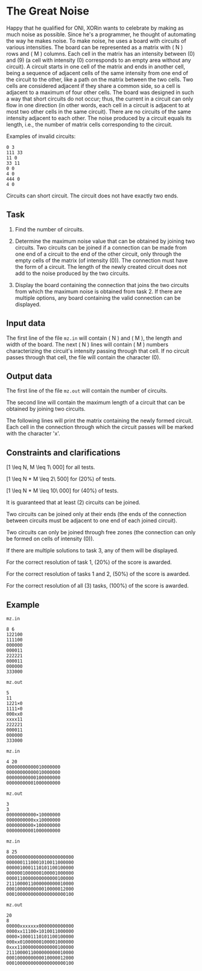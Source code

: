 # The Great Noise

Happy that he qualified for ONI, XORin wants to celebrate by making as much noise as possible. Since he's a programmer, he thought of automating the way he makes noise. To make noise, he uses a board with circuits of various intensities. The board can be represented as a matrix with \( N \) rows and \( M \) columns. Each cell in the matrix has an intensity between \(0\) and \(9\) (a cell with intensity \(0\) corresponds to an empty area without any circuit). A circuit starts in one cell of the matrix and ends in another cell, being a sequence of adjacent cells of the same intensity from one end of the circuit to the other, like a path on the matrix between the two cells. Two cells are considered adjacent if they share a common side, so a cell is adjacent to a maximum of four other cells. The board was designed in such a way that short circuits do not occur; thus, the current in a circuit can only flow in one direction (in other words, each cell in a circuit is adjacent to at most two other cells in the same circuit). There are no circuits of the same intensity adjacent to each other. The noise produced by a circuit equals its length, i.e., the number of matrix cells corresponding to the circuit.

Examples of invalid circuits:

```
0 3
111 33
11 0
33 11
0 0
4 0
444 0
4 0
```

Circuits can short circuit. The circuit does not have exactly two ends.

## Task 

1) Find the number of circuits.

2) Determine the maximum noise value that can be obtained by joining two circuits. Two circuits can be joined if a connection can be made from one end of a circuit to the end of the other circuit, only through the empty cells of the matrix (of intensity \(0\)). The connection must have the form of a circuit. The length of the newly created circuit does not add to the noise produced by the two circuits.

3) Display the board containing the connection that joins the two circuits from which the maximum noise is obtained from task 2. If there are multiple options, any board containing the valid connection can be displayed.

## Input data

The first line of the file `mz.in` will contain \( N \) and \( M \), the length and width of the board. The next \( N \) lines will contain \( M \) numbers characterizing the circuit's intensity passing through that cell. If no circuit passes through that cell, the file will contain the character \(0\).

## Output data

The first line of the file `mz.out` will contain the number of circuits.

The second line will contain the maximum length of a circuit that can be obtained by joining two circuits.

The following lines will print the matrix containing the newly formed circuit. Each cell in the connection through which the circuit passes will be marked with the character 'x'.

## Constraints and clarifications

\[1 \leq N, M \leq 1\ 000\] for all tests.

\[1 \leq N * M \leq 2\ 500\] for \(20\%\) of tests.

\[1 \leq N * M \leq 10\ 000\] for \(40\%\) of tests.

It is guaranteed that at least \(2\) circuits can be joined.

Two circuits can be joined only at their ends (the ends of the connection between circuits must be adjacent to one end of each joined circuit).

Two circuits can only be joined through free zones (the connection can only be formed on cells of intensity \(0\)).

If there are multiple solutions to task 3, any of them will be displayed.

For the correct resolution of task 1, \(20\%\) of the score is awarded.

For the correct resolution of tasks 1 and 2, \(50\%\) of the score is awarded.

For the correct resolution of all \(3\) tasks, \(100\%\) of the score is awarded.

## Example

`mz.in`

```
8 6
122100
111100
000000
000011
222221
000011
000000
333000
```

`mz.out`

```
5
11
1221×0
1111×0
000xx0
xxxx11
222221
000011
000000
333000
```

`mz.in`

```
4 20
00000000000010000000
00000000000010000000
00000000000100000000
00000000001000000000
```

`mz.out`

```
3
3
00000000000×10000000
0000000000xx10000000
0000000000×100000000
00000000001000000000
```

`mz.in`

```
8 25
0000000000000000000000000
0000001110001010011000000
0000010001110101100100000
0000001000000100001000000
0000110000000000000100000
2111000011000000000010000
0001000000000010000012000
0001000000000000000000100
```

`mz.out`

```
20
8
00000xxxxxxx0000000000000
0000xx11100×1010011000000
0000×10001110101100100000
000xx01000000100001000000
0xxx110000000000000100000
2111000011000000000010000
0001000000000010000012000
0001000000000000000000100
```